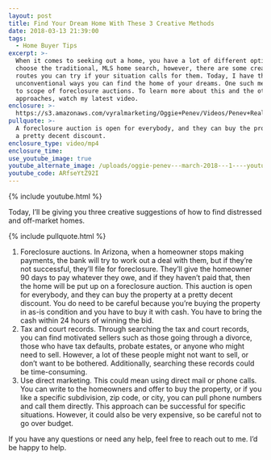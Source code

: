 ```yaml
---
layout: post
title: Find Your Dream Home With These 3 Creative Methods
date: 2018-03-13 21:39:00
tags:
  - Home Buyer Tips
excerpt: >-
  When it comes to seeking out a home, you have a lot of different options. Many
  choose the traditional, MLS home search, however, there are some creative
  routes you can try if your situation calls for them. Today, I have three
  unconventional ways you can find the home of your dreams. One such method is
  to scope of foreclosure auctions. To learn more about this and the other two
  approaches, watch my latest video.
enclosure: >-
  https://s3.amazonaws.com/vyralmarketing/Oggie+Penev/Videos/Penev+Realty+%257C+Creative+Ways+to+Find+Your+New+Home.mp4
pullquote: >-
  A foreclosure auction is open for everybody, and they can buy the property at
  a pretty decent discount.
enclosure_type: video/mp4
enclosure_time:
use_youtube_image: true
youtube_alternate_image: /uploads/oggie-penev---march-2018---1----youtube-edit.jpg
youtube_code: ARfseYtZ92I
---
```


{% include youtube.html %}

Today, I’ll be giving you three creative suggestions of how to find distressed and off-market homes.

{% include pullquote.html %}

1. Foreclosure auctions. In Arizona, when a homeowner stops making payments, the bank will try to work out a deal with them, but if they’re not successful, they’ll file for foreclosure. They’ll give the homeowner 90 days to pay whatever they owe, and if they haven’t paid that, then the home will be put up on a foreclosure auction. This auction is open for everybody, and they can buy the property at a pretty decent discount. You do need to be careful because you’re buying the property in as-is condition and you have to buy it with cash. You have to bring the cash within 24 hours of winning the bid.
2. Tax and court records. Through searching the tax and court records, you can find motivated sellers such as those going through a divorce, those who have tax defaults, probate estates, or anyone who might need to sell. However, a lot of these people might not want to sell, or don’t want to be bothered. Additionally, searching these records could be time-consuming.
3. Use direct marketing. This could mean using direct mail or phone calls. You can write to the homeowners and offer to buy the property, or if you like a specific subdivision, zip code, or city, you can pull phone numbers and call them directly. This approach can be successful for specific situations. However, it could also be very expensive, so be careful not to go over budget.

If you have any questions or need any help, feel free to reach out to me. I’d be happy to help.